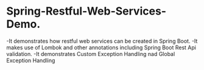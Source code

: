 # Spring-Restful-Web-Services-Demo.
-It demonstrates how restful web services can be created in Spring Boot. 
-It makes use of Lombok and other annotations including Spring Boot Rest Api validation.
-It demonstrates Custom Exception Handling nad Global Exception Handling

